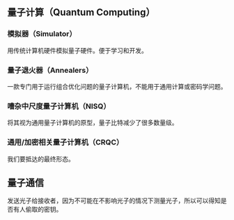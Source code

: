 ## 量子计算（Quantum Computing）

### 模拟器（Simulator）

用传统计算机硬件模拟量子硬件。便于学习和开发。

### 量子退火器（Annealers）

一款专门用于运行组合优化问题的量子计算机，不能用于通用计算或密码学问题。

### 嘈杂中尺度量子计算机（NISQ）

将其视为通用量子计算机的原型，量子比特减少了很多数量级。

### 通用/加密相关量子计算机（CRQC）

我们要抵达的最终形态。

## 量子通信

发送光子给接收者，因为不可能在不影响光子的情况下测量光子，所以可以得知是否有人偷取的密钥。

